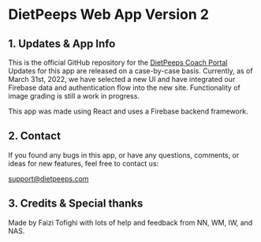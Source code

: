 # DietPeeps Web App Version 2

## 1. Updates & App Info

This is the official GitHub repository for the [DietPeeps Coach Portal](https://coach.dietpeeps.com)
Updates for this app are released on a case-by-case basis. 
Currently, as of March 31st, 2022, we have selected a new UI and have integrated our Firebase data and authentication flow into the new site.
Functionality of image grading is still a work in progress.

This app was made using React and uses a Firebase backend framework.

## 2. Contact

If you found any bugs in this app, or have any questions, 
comments, or ideas for new features, feel free to contact us:

support@dietpeeps.com

## 3. Credits & Special thanks

Made by Faizi Tofighi with lots of help and feedback from NN, WM, IW, and NAS.